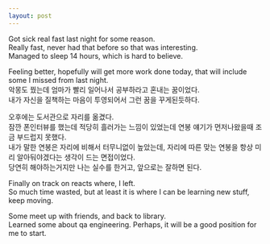 ```yaml
---
layout: post
---
```


Got sick real fast last night for some reason.  
Really fast, never had that before so that was interesting.  
Managed to sleep 14 hours, which is hard to believe.  
  

Feeling better, hopefully will get more work done today, that will include some I missed from last night.  
악몽도 꿨는데 엄마가 빨리 일어나서 공부하라고 혼내는 꿈이었다.  
내가 자신을 질책하는 마음이 투영되어서 그런 꿈을 꾸게된듯하다.  
  

오후에는 도서관으로 자리를 옮겼다.  
잠깐 폰인터뷰를 했는데 적당히 흘러가는 느낌이 있었는데 연봉 얘기가 먼저나왔을때 조금 부드럽지 못했다.  
내가 말한 연봉은 자리에 비해서 터무니없이 높았는데, 자리에 따른 맞는 연봉을 항상 미리 알아둬야겠다는 생각이 드는 면접이었다.  
당연히 해야하는거지만 나는 실수를 한거고, 앞으로는 잘하면 된다.  

Finally on track on reacts where, I left.  
So much time wasted, but at least it is where I can be learning new stuff,  
keep moving.  

Some meet up with friends, and back to library.  
Learned some about qa engineering. Perhaps, it will be a good position for me to start.  